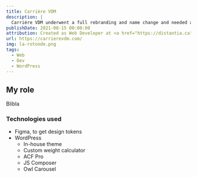 ```yaml
---
title: Carrière VDM
description: |
  Carrière VDM underwent a full rebranding and name change and needed a website to match their new identity.
publishDate: 2021-08-15 00:00:00
attribution: Created as Web Developer at <a href="https://distantia.ca">Distantia</a>
url: https://carrierevdm.com/
img: la-rotonde.png
tags:
  - Web
  - Dev
  - WordPress
---
```


## My role

Blibla

### Technologies used

- Figma, to get design tokens
- WordPress
  - In-house theme
  - Custom weight calculator
  - ACF Pro
  - JS Composer
  - Owl Carousel
